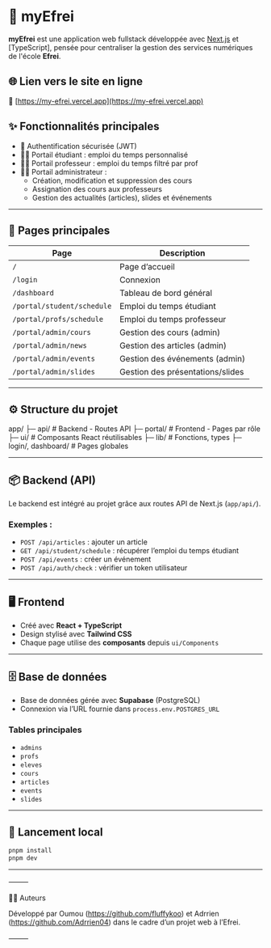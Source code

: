 # 📘 myEfrei

**myEfrei** est une application web fullstack développée avec [Next.js](https://nextjs.org/) et [TypeScript], pensée pour centraliser la gestion des services numériques de l'école **Efrei**.

## 🌐 Lien vers le site en ligne

🔗 [https://my-efrei.vercel.app](https://my-efrei.vercel.app)

## ✨ Fonctionnalités principales

- 🔐 Authentification sécurisée (JWT)
- 👩‍🎓 Portail étudiant : emploi du temps personnalisé
- 👨‍🏫 Portail professeur : emploi du temps filtré par prof
- 🧑‍💼 Portail administrateur :
  - Création, modification et suppression des cours
  - Assignation des cours aux professeurs
  - Gestion des actualités (articles), slides et événements

---

## 📑 Pages principales

| Page                          | Description                          |
|-------------------------------|--------------------------------------|
| `/`                           | Page d’accueil                       |
| `/login`                      | Connexion                            |
| `/dashboard`                  | Tableau de bord général              |
| `/portal/student/schedule`    | Emploi du temps étudiant             |
| `/portal/profs/schedule`      | Emploi du temps professeur           |
| `/portal/admin/cours`         | Gestion des cours (admin)           |
| `/portal/admin/news`          | Gestion des articles (admin)        |
| `/portal/admin/events`        | Gestion des événements (admin)      |
| `/portal/admin/slides`        | Gestion des présentations/slides    |

---

## ⚙️ Structure du projet

app/
├─ api/                   # Backend - Routes API
├─ portal/                # Frontend - Pages par rôle
├─ ui/                    # Composants React réutilisables
├─ lib/                   # Fonctions, types
├─ login/, dashboard/     # Pages globales

---

## 📦 Backend (API)

Le backend est intégré au projet grâce aux routes API de Next.js (`app/api/`).

### Exemples :
- `POST /api/articles` : ajouter un article
- `GET /api/student/schedule` : récupérer l’emploi du temps étudiant
- `POST /api/events` : créer un événement
- `POST /api/auth/check` : vérifier un token utilisateur

---

## 🖥️ Frontend

- Créé avec **React + TypeScript**
- Design stylisé avec **Tailwind CSS**
- Chaque page utilise des **composants** depuis `ui/Components`

---

## 🗄️ Base de données

- Base de données gérée avec **Supabase** (PostgreSQL)
- Connexion via l’URL fournie dans `process.env.POSTGRES_URL`

### Tables principales

- `admins`
- `profs`
- `eleves`
- `cours`
- `articles`
- `events`
- `slides`

---

## 🚀 Lancement local

```bash
pnpm install
pnpm dev
```

---
⸻

🧑‍💻 Auteurs

Développé par Oumou (https://github.com/fluffykoo) et Adrrien (https://github.com/Adrrien04) dans le cadre d’un projet web à l’Efrei.

⸻
